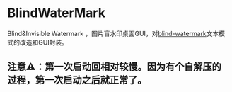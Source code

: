 # BlindWaterMark


Blind&amp;Invisible Watermark ，图片盲水印桌面GUI，对[blind-watermark](https://github.com/guofei9987/blind_watermark)文本模式的改造和GUI封装。

**注意⚠️**：第一次启动回相对较慢。因为有个自解压的过程，第一次启动之后就正常了。
---


